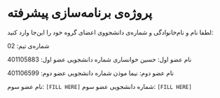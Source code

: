 # پروژه‌ی برنامه‌سازی پیشرفته
لطفا نام و نام‌خانوادگی و شماره‌ی دانشجووی اعضای گروه خود را این‌جا وارد کنید:

شماره‌ی تیم: 02

نام عضو اول: حسین خوانساری
شماره دانشجویی عضو اول: 401105883

نام عضو دوم: نیما موذن
شماره دانشجویی عضو دوم: 401106599

نام عضو سوم: `[FILL HERE]`
شماره دانشجویی عضو سوم: `[FILL HERE]`
